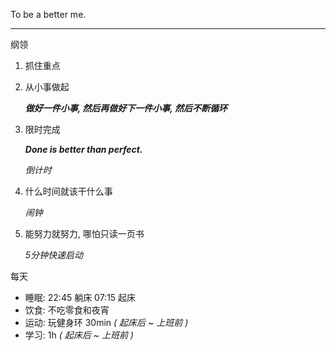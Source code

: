 To be a better me.

---

纲领

1.  抓住重点

1.  从小事做起

    _**做好一件小事, 然后再做好下一件小事, 然后不断循环**_

1.  限时完成

    _**Done is better than perfect.**_

    _倒计时_

1.  什么时间就该干什么事

    _闹钟_

1.  能努力就努力, 哪怕只读一页书

    _5分钟快速启动_

每天

- 睡眠: 22:45 躺床 07:15 起床
- 饮食: 不吃零食和夜宵
- 运动: 玩健身环 30min _( 起床后 ~ 上班前 )_
- 学习: 1h _( 起床后 ~ 上班前 )_
